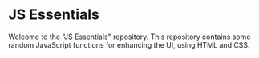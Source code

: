 # JS Essentials

Welcome to the "JS Essentials" repository. This repository contains some random JavaScript functions for enhancing the UI, using HTML and CSS.
